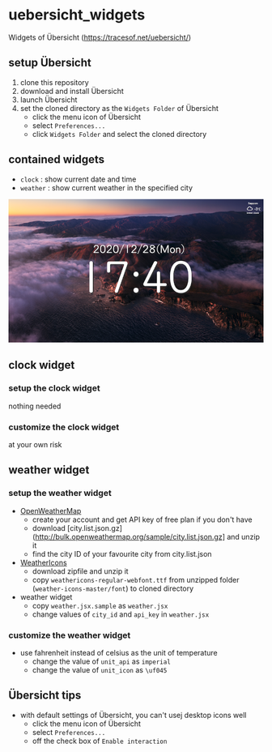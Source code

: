 # uebersicht_widgets
Widgets of Übersicht (https://tracesof.net/uebersicht/)

## setup Übersicht

1. clone this repository
1. download and install Übersicht
1. launch Übersicht
1. set the cloned directory as the `Widgets Folder` of Übersicht
    - click the menu icon of Übersicht
    - select `Preferences...`
    - click `Widgets Folder` and select the cloned directory

## contained widgets

- `clock` : show current date and time
- `weather` : show current weather in the specified city

![](sample.png)

## clock widget

### setup the clock widget

nothing needed

### customize the clock widget

at your own risk

## weather widget

### setup the weather widget

- [OpenWeatherMap](https://openweathermap.org/)
    - create your account and get API key of free plan if you don't have
    - download [city.list.json.gz](http://bulk.openweathermap.org/sample/city.list.json.gz] and unzip it
    - find the city ID of your favourite city from city.list.json
- [WeatherIcons](https://erikflowers.github.io/weather-icons/)
    - download zipfile and unzip it
    - copy `weathericons-regular-webfont.ttf` from unzipped folder (`weather-icons-master/font`) to cloned directory
- weather widget
    - copy `weather.jsx.sample` as `weather.jsx`
    - change values of `city_id` and `api_key` in `weather.jsx`

### customize the weather widget

- use fahrenheit instead of celsius as the unit of temperature
    - change the value of `unit_api` as `imperial`
    - change the value of `unit_icon` as `\uf045`

## Übersicht tips

- with default settings of Übersicht, you can't usej desktop icons well
    - click the menu icon of Übersicht
    - select `Preferences...`
    - off the check box of `Enable interaction`
